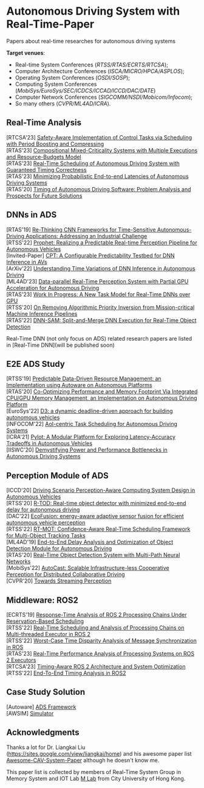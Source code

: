 # Autonomous Driving System with Real-Time-Paper
Papers about real-time researches for autonomous driving systems

**Target venues**: 
 - Real-time System Conferences (*RTSS/RTAS/ECRTS/RTCSA*); 
 - Computer Architecture Conferences (*ISCA/MICRO/HPCA/ASPLOS*);
 - Operating System Conferences (*OSDI/SOSP*); 
 - Computing System Conferences (*MobiSys/EuroSys/SEC/ICDCS/ICCAD/ICCD/DAC/DATE*)
 - Computer Network Conferences (*SIGCOMM/NSDI/Mobicom/Infocom*); 
 - So many others (*CVPR/ML4AD/ICRA*).
## Real-Time Analysis
[RTCSA'23] [Safety-Aware Implementation of Control Tasks via Scheduling with Period Boosting and Compressing](https://ieeexplore.ieee.org/abstract/document/10296312) </br>
[RTAS'23] [Compositional Mixed-Criticality Systems with Multiple Executions and Resource-Budgets Model](https://ieeexplore.ieee.org/document/10155712) </br>
[RTAS'23] [Real-Time Scheduling of Autonomous Driving System with Guaranteed Timing Correctness](https://ieeexplore.ieee.org/document/10155700) </br>
[RTAS'23] [Minimizing Probabilistic End-to-end Latencies of Autonomous Driving Systems](https://ieeexplore.ieee.org/document/10155682) </br>
[RTAS'20] [Timing of Autonomous Driving Software: Problem Analysis and Prospects for Future Solutions](https://ieeexplore.ieee.org/abstract/document/9113112) </br>

## DNNs in ADS
[RTAS'19] [Re-Thinking CNN Frameworks for Time-Sensitive Autonomous-Driving Applications: Addressing an Industrial Challenge](https://ieeexplore.ieee.org/abstract/document/8743176) </br>
[RTSS'22] [Prophet: Realizing a Predictable Real-time Perception Pipeline for Autonomous Vehicles](https://ieeexplore.ieee.org/document/9984807) </br>
[Invited-Paper] [CPT: A Configurable Predictability Testbed for DNN Inference in AVs](https://weisongshi.org/papers/liu24-CPT.pdf) </br>
[ArXiv'22] [Understanding Time Variations of DNN Inference in Autonomous Driving](https://arxiv.org/abs/2209.05487) </br>
[ML4AD'23] [Data-parallel Real-Time Perception System with Partial GPU Acceleration for Autonomous Driving](https://ml4ad.github.io/files/papers2023/Data-parallel%20Real-Time%20Perception%20System%20with%20Partial%20GPU%20Acceleration%20for%20Autonomous%20Driving.pdf) </br>
[RTAS'23] [Work In Progress: A New Task Model for Real-Time DNNs over GPU](https://ieeexplore.ieee.org/document/10155716) </br>
[RTSS'20] [On Removing Algorithmic Priority Inversion from Mission-critical Machine Inference Pipelines](https://ieeexplore.ieee.org/document/9355507) </br>
[RTAS'22] [DNN-SAM: Split-and-Merge DNN Execution for Real-Time Object Detection](https://ieeexplore.ieee.org/document/9804671) </br>

Real-Time DNN (not only focus on ADS) related research papers are listed in [Real-Time DNN](will be published soon)

## E2E ADS Study 
[RTSS'19] [Predictable Data-Driven Resource Management: an Implementation using Autoware on Autonomous Platforms](https://ieeexplore.ieee.org/document/9052198) </br>
[RTAS'20] [Co-Optimizing Performance and Memory Footprint Via Integrated CPU/GPU Memory Management, an Implementation on Autonomous Driving Platform](https://ieeexplore.ieee.org/document/9113098) </br>
[EuroSys'22] [D3: a dynamic deadline-driven approach for building autonomous vehicles](https://dl.acm.org/doi/10.1145/3492321.3519576) </br>
[INFOCOM'22] [AoI-centric Task Scheduling for Autonomous Driving Systems](https://ieeexplore.ieee.org/document/9796958) </br>
[ICRA'21] [Pylot: A Modular Platform for Exploring Latency-Accuracy Tradeoffs in Autonomous Vehicles](https://ieeexplore.ieee.org/stamp/stamp.jsp?tp=&arnumber=9561747) </br>
[IISWC'20] [Demystifying Power and Performance Bottlenecks in Autonomous Driving Systems](https://upcommons.upc.edu/bitstream/handle/2117/334539/Demystifying%20power%20and%20performance%20bottlenecks%20in%20autonomous%20driving%20systems.pdf;jsessionid=BE2D046004B6F65E52A26F52AD0A3CDE?sequence=1) </br>

## Perception Module of ADS 
[ICCD'20] [Driving Scenario Perception-Aware Computing System Design in Autonomous Vehicles](https://ieeexplore.ieee.org/document/9283564) </br>
[RTSS'20] [R-TOD: Real-time object detector with minimized end-to-end delay for autonomous driving](https://arxiv.org/abs/2011.06372) </br>
[DAC'22] [EcoFusion: energy-aware adaptive sensor fusion for efficient autonomous vehicle perception](https://dl.acm.org/doi/abs/10.1145/3489517.3530489) </br>
[RTSS'22] [RT-MOT: Confidence-Aware Real-Time Scheduling Framework for Multi-Object Tracking Tasks](https://ieeexplore.ieee.org/document/9984748) </br>
[ML4AD'19] [End-to-End Delay Analysis and Optimization of Object Detection Module for Autonomous Driving](https://ml4ad.github.io/files/papers/End-to-End%20Delay%20Analysis%20and%20Optimization%20of%20Object%20Detection%20Module%20for%20Autonomous%20Driving.pdf) </br>
[RTAS'20] [Real-Time Object Detection System with Multi-Path Neural Networks](https://ieeexplore.ieee.org/abstract/document/9113124) </br>
[MobiSys'22] [AutoCast: Scalable Infrastructure-less Cooperative Perception for Distributed Collaborative Driving](https://dl.acm.org/doi/pdf/10.1145/3498361.3538925) </br>
[CVPR'20] [Towards Streaming Perception](https://arxiv.org/pdf/2005.10420.pdf) </br>

## Middleware: ROS2
[ECRTS'19] [Response-Time Analysis of ROS 2 Processing Chains Under Reservation-Based Scheduling](https://drops.dagstuhl.de/opus/volltexte/2019/10743/pdf/LIPIcs-ECRTS-2019-6.pdf)</br>
[RTSS'22] [Real-Time Scheduling and Analysis of Processing Chains on Multi-threaded Executor in ROS 2](https://ieeexplore.ieee.org/document/9984791) </br>
[RTSS'22] [Worst-Case Time Disparity Analysis of Message Synchronization in ROS](https://ieeexplore.ieee.org/document/9984711) </br>
[RTAS'23] [Real-Time Performance Analysis of Processing Systems on ROS 2 Executors](https://ieeexplore.ieee.org/document/10155681) </br>
[RTCSA'23] [Timing-Aware ROS 2 Architecture and System Optimization](https://ieeexplore.ieee.org/document/10296235) </br>
[RTSS'22] [End-To-End Timing Analysis in ROS2](https://ieeexplore.ieee.org/document/9984789) </br>

## Case Study Solution
[Autoware] [ADS Framework](https://github.com/autowarefoundation/autoware) </br>
[AWSIM] [Simulator](https://tier4.github.io/AWSIM) </br>


## Acknowledgments

Thanks a lot for Dr. Liangkai Liu (https://sites.google.com/view/liangkai/home) and his awesome paper list [Awesome-CAV-System-Paper](https://github.com/Torreskai0722/Awesome-CAV-System-Paper) although he doesn't know me.

This paper list is collected by members of Real-Time System Group in Memory System and IOT Lab [M Lab](https://mlab.hk) from City University of Hong Kong.
